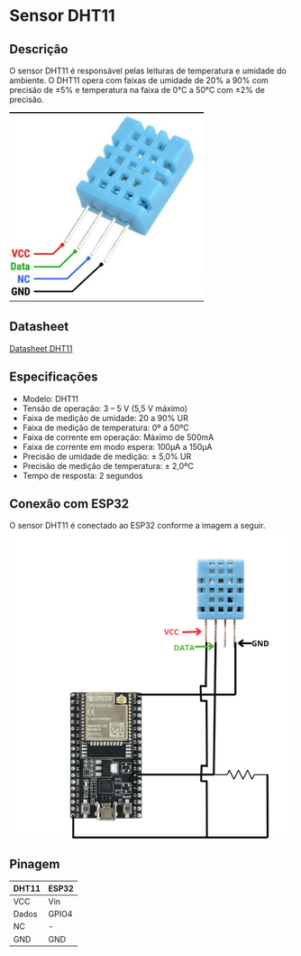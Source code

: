 # Sensor DHT11
## Descrição
O sensor DHT11 é responsável pelas leituras de temperatura e umidade do ambiente. O DHT11 opera com faixas de umidade de 20% a 90% com precisão de ±5% e temperatura na faixa de 0°C a 50°C com ±2% de precisão.

![](https://github.com/eduardozago/weather-station-iot/blob/main/sensores/DHT11/DHT11.jpg)

## Datasheet
[Datasheet DHT11](https://github.com/eduardozago/weather-station-iot/blob/main/sensores/DHT11/datasheet-DHT11.pdf)

## Especificações
- Modelo: DHT11
- Tensão de operação: 3 – 5 V (5,5 V máximo)
- Faixa de medição de umidade: 20 a 90% UR
- Faixa de medição de temperatura: 0º a 50ºC
- Faixa de corrente em operação: Máximo de 500mA
- Faixa de corrente em modo espera: 100μA a 150μA
- Precisão de umidade de medição: ± 5,0% UR
- Precisão de medição de temperatura: ± 2,0ºC
- Tempo de resposta: 2 segundos

## Conexão com ESP32
O sensor DHT11 é conectado ao ESP32 conforme a imagem a seguir.
![](https://github.com/eduardozago/weather-station-iot/blob/main/sensores/DHT11/esp32-dht11.png)

## Pinagem
| DHT11 | ESP32 |
| ------ | ------ |
| VCC | Vin |
| Dados | GPIO4 |
| NC | - |
| GND | GND |
